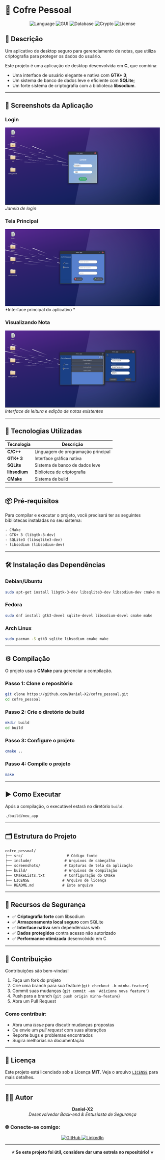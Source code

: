 # 🔐 Cofre Pessoal

<div align="center">
  <img src="https://img.shields.io/badge/language-C-blue.svg" alt="Language">
  <img src="https://img.shields.io/badge/GUI-GTK+3-green.svg" alt="GUI">
  <img src="https://img.shields.io/badge/database-SQLite-orange.svg" alt="Database">
  <img src="https://img.shields.io/badge/crypto-libsodium-red.svg" alt="Crypto">
  <img src="https://img.shields.io/badge/license-MIT-brightgreen.svg" alt="License">
</div>

## 📌 Descrição

Um aplicativo de desktop seguro para gerenciamento de notas, que utiliza criptografia para proteger os dados do usuário.

Este projeto é uma aplicação de desktop desenvolvida em **C**, que combina:  
- Uma interface de usuário elegante e nativa com **GTK+ 3**;  
- Um sistema de banco de dados leve e eficiente com **SQLite**;  
- Um forte sistema de criptografia com a biblioteca **libsodium**.  

---

## 📸 Screenshots da Aplicação


### Login 
![Login](captura/captura1.png)
*Janela de login*

### Tela Principal
![Tela Principal](captura/captura2.png)
*Interface principal do aplicativo *



### Visualizando Nota
![Visualizar Nota](captura/captura4.png)
*Interface de leitura e edição de notas existentes*

---



## 🚀 Tecnologias Utilizadas

| Tecnologia | Descrição |
|------------|-----------|
| **C/C++** | Linguagem de programação principal |
| **GTK+ 3** | Interface gráfica nativa |
| **SQLite** | Sistema de banco de dados leve |
| **libsodium** | Biblioteca de criptografia |
| **CMake** | Sistema de build |

---

## 📦 Pré-requisitos

Para compilar e executar o projeto, você precisará ter as seguintes bibliotecas instaladas no seu sistema:

```
- CMake  
- GTK+ 3 (libgtk-3-dev)  
- SQLite3 (libsqlite3-dev)  
- libsodium (libsodium-dev)  
```

---

## 🛠 Instalação das Dependências

### Debian/Ubuntu
```bash
sudo apt-get install libgtk-3-dev libsqlite3-dev libsodium-dev cmake make
```

### Fedora
```bash
sudo dnf install gtk3-devel sqlite-devel libsodium-devel cmake make
```

### Arch Linux
```bash
sudo pacman -S gtk3 sqlite libsodium cmake make
```

---

## ⚙️ Compilação

O projeto usa o **CMake** para gerenciar a compilação.

### Passo 1: Clone o repositório
```bash
git clone https://github.com/Daniel-X2/cofre_pessoal.git
cd cofre_pessoal
```

### Passo 2: Crie o diretório de build
```bash
mkdir build
cd build
```

### Passo 3: Configure o projeto
```bash
cmake ..
```

### Passo 4: Compile o projeto
```bash
make
```

---

## ▶️ Como Executar

Após a compilação, o executável estará no diretório `build`.

```bash
./build/meu_app
```

---

## 🗂️ Estrutura do Projeto

```
cofre_pessoal/
├── src/                    # Código fonte
├── include/               # Arquivos de cabeçalho
├── screenshots/           # Capturas de tela da aplicação
├── build/                 # Arquivos de compilação
├── CMakeLists.txt         # Configuração do CMake
├── LICENSE               # Arquivo de licença
└── README.md             # Este arquivo
```

---

## 🔐 Recursos de Segurança

- ✅ **Criptografia forte** com libsodium
- ✅ **Armazenamento local seguro** com SQLite
- ✅ **Interface nativa** sem dependências web
- ✅ **Dados protegidos** contra acesso não autorizado
- ✅ **Performance otimizada** desenvolvido em C

---

## 🤝 Contribuição

Contribuições são bem-vindas!

1. Faça um fork do projeto
2. Crie uma branch para sua feature (`git checkout -b minha-feature`)
3. Commit suas mudanças (`git commit -am 'Adiciona nova feature'`)
4. Push para a branch (`git push origin minha-feature`)
5. Abra um Pull Request

### Como contribuir:
- Abra uma *issue* para discutir mudanças propostas
- Ou envie um *pull request* com suas alterações
- Reporte bugs e problemas encontrados
- Sugira melhorias na documentação

---

## 📄 Licença

Este projeto está licenciado sob a Licença **MIT**.
Veja o arquivo [`LICENSE`](LICENSE) para mais detalhes.

---

## 👨‍💻 Autor

<div align="center">
  <strong>Daniel-X2</strong>
  <br>
  <em>Desenvolvedor Back-end & Entusiasta de Segurança</em>
</div>

### 🌐 Conecte-se comigo:

<div align="center">
  <a href="https://github.com/Daniel-X2" target="_blank">
    <img src="https://img.shields.io/badge/GitHub-100000?style=for-the-badge&logo=github&logoColor=white" alt="GitHub"/>
  </a>
  <a href="https://linkedin.com/in/daniel-da-silva-32814636b" target="_blank">
    <img src="https://img.shields.io/badge/LinkedIn-0077B5?style=for-the-badge&logo=linkedin&logoColor=white" alt="LinkedIn"/>
  </a>
</div>

---

<div align="center">
  <strong>⭐ Se este projeto foi útil, considere dar uma estrela no repositório! ⭐</strong>
</div>
